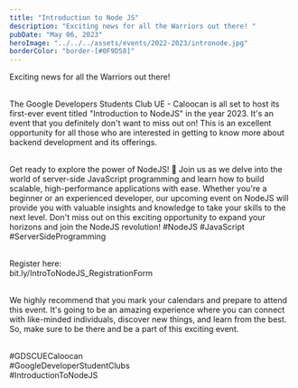 ```yaml
---
title: "Introduction to Node JS"
description: "Exciting news for all the Warriors out there! "
pubDate: "May 06, 2023"
heroImage: "../../../assets/events/2022-2023/intronode.jpg"
borderColor: "border-[#0F9D58]"
---
```


Exciting news for all the Warriors out there! <br /> <br />

The Google Developers Students Club UE - Caloocan is all set to host its first-ever event titled "Introduction to NodeJS" in the year 2023. It's an event that you definitely don't want to miss out on! This is an excellent opportunity for all those who are interested in getting to know more about backend development and its offerings. <br /> <br />

Get ready to explore the power of NodeJS! 🚀 Join us as we delve into the world of server-side JavaScript programming and learn how to build scalable, high-performance applications with ease. Whether you're a beginner or an experienced developer, our upcoming event on NodeJS will provide you with valuable insights and knowledge to take your skills to the next level. Don't miss out on this exciting opportunity to expand your horizons and join the NodeJS revolution! #NodeJS #JavaScript #ServerSideProgramming <br /><br />

Register here: <br />
bit.ly/IntroToNodeJS_RegistrationForm <br /><br />

We highly recommend that you mark your calendars and prepare to attend this event. It's going to be an amazing experience where you can connect with like-minded individuals, discover new things, and learn from the best. So, make sure to be there and be a part of this exciting event. <br /><br />

#GDSCUECaloocan <br />
#GoogleDeveloperStudentClubs <br />
#IntroductionToNodeJS
